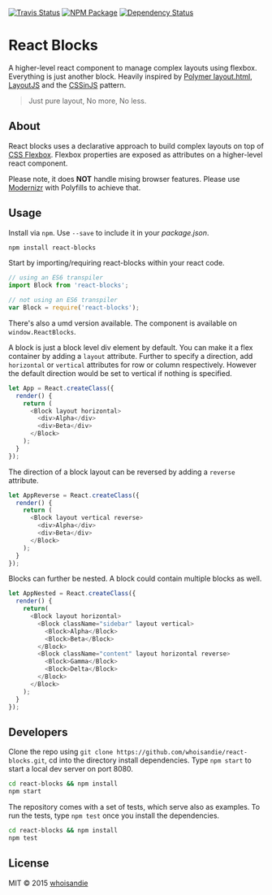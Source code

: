 [![Travis Status][trav_img]][trav_site]
[![NPM Package][npm_img]][npm_site]
[![Dependency Status][david_img]][david_site]

# React Blocks

A higher-level react component to manage complex layouts using flexbox. Everything is just another block. Heavily inspired by [Polymer layout.html](https://www.polymer-project.org/0.5/docs/polymer/layout-attrs.html), [LayoutJS](https://github.com/basarat/layoutjs) and the [CSSinJS](https://speakerdeck.com/vjeux/react-css-in-js) pattern.

> Just pure layout, No more, No less.

## About
React blocks uses a declarative approach to build complex layouts on top of [CSS Flexbox](https://developer.mozilla.org/en-US/docs/Web/Guide/CSS/Flexible_boxes). Flexbox properties are exposed as attributes on a higher-level react component.

Please note, it does **NOT** handle mising browser features. Please use [Modernizr](http://modernizr.com/) with Polyfills to achieve that.

## Usage

Install via `npm`. Use `--save` to include it in your *package.json*.

```bash
npm install react-blocks
```

Start by importing/requiring react-blocks within your react code.

```js
// using an ES6 transpiler
import Block from 'react-blocks';

// not using an ES6 transpiler
var Block = require('react-blocks');
```

There's also a umd version available. The component is available on `window.ReactBlocks`.

A block is just a block level div element by default. You can make it a flex container by adding a `layout` attribute. Further to specify a direction, add `horizontal` or `vertical` attributes for row or column respectively. However the default direction would be set to vertical if nothing is specified.

```js
let App = React.createClass({
  render() {
    return (
      <Block layout horizontal>
        <div>Alpha</div>
        <div>Beta</div>
      </Block>
    );
  }
});
```

The direction of a block layout can be reversed by adding a `reverse` attribute.

```js
let AppReverse = React.createClass({
  render() {
    return (
      <Block layout vertical reverse>
        <div>Alpha</div>
        <div>Beta</div>
      </Block>
    );
  }
});
```

Blocks can further be nested. A block could contain multiple blocks as well.

```js
let AppNested = React.createClass({
  render() {
    return(
      <Block layout horizontal>
        <Block className="sidebar" layout vertical>
          <Block>Alpha</Block>
          <Block>Beta</Block>
        </Block>
        <Block className="content" layout horizontal reverse>
          <Block>Gamma</Block>
          <Block>Delta</Block>
        </Block>
      </Block>
    );
  }
});
```

## Developers

Clone the repo using `git clone https://github.com/whoisandie/react-blocks.git`, cd into the directory install dependencies. Type `npm start` to start a local dev server on port 8080.

```bash
cd react-blocks && npm install
npm start
```

The repository comes with a set of tests, which serve also as examples. To run the tests, type `npm test` once you install the dependencies.

```bash
cd react-blocks && npm install
npm test
```

## License
MIT &copy; 2015 [whoisandie](whiosandie)

[trav_img]: https://api.travis-ci.org/whoisandie/react-blocks.svg
[trav_site]: https://travis-ci.org/whoisandie/react-blocks
[npm_img]: https://img.shields.io/npm/v/react-blocks.svg
[npm_site]: https://www.npmjs.org/package/react-blocks
[david_img]: https://img.shields.io/david/whoisandie/react-blocks.svg
[david_site]: https://david-dm.org/whoisandie/react-blocks
[whoisandie]: http://whoisandie.com
